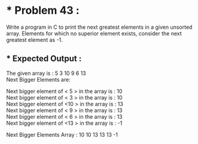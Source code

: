 # * Problem 43 :

Write a program in C to print the next greatest elements in a given unsorted array. Elements for which no superior element exists, consider the next greatest element as -1.  

## * Expected Output :

The given array is : 5 3 10 9 6 13  
Next Bigger Elements are:  

Next bigger element of  < 5 >  in the array is : 10  
Next bigger element of  < 3 >  in the array is : 10  
Next bigger element of  <10 >  in the array is : 13  
Next bigger element of  < 9 >  in the array is : 13  
Next bigger element of  < 6 >  in the array is : 13  
Next bigger element of  <13 >  in the array is : -1  

Next Bigger Elements Array : 10 10 13 13 13 -1    
